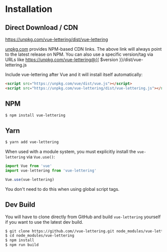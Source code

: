 # Installation

## Direct Download / CDN

https://unpkg.com/vue-lettering/dist/vue-lettering 

[unpkg.com](https://unpkg.com) provides NPM-based CDN links. The above link will always point to the latest release on NPM. You can also use a specific version/tag via URLs like https://unpkg.com/vue-lettering@{{ $version }}/dist/vue-lettering.js
 
Include vue-lettering after Vue and it will install itself automatically:

```html
<script src="https://unpkg.com/vue/dist/vue.js"></script>
<script src="https://unpkg.com/vue-lettering/dist/vue-lettering.js"></script>
```

## NPM

```sh
$ npm install vue-lettering
```

## Yarn

```sh
$ yarn add vue-lettering
```

When used with a module system, you must explicitly install the `vue-lettering` via `Vue.use()`:

```javascript
import Vue from 'vue'
import vue-lettering from 'vue-lettering'

Vue.use(vue-lettering)
```

You don't need to do this when using global script tags.

## Dev Build

You will have to clone directly from GitHub and build `vue-lettering` yourself if
you want to use the latest dev build.

```sh
$ git clone https://github.com//vue-lettering.git node_modules/vue-lettering
$ cd node_modules/vue-lettering
$ npm install
$ npm run build
```

